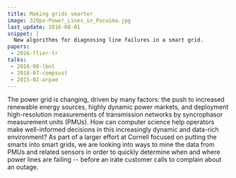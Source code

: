 ```yaml
---
title: Making grids smarter
image: 320px-Power_Lines_in_Pacoima.jpg
last_update: 2016-08-01
snippet: |
  New algorithms for diagnosing line failures in a smart grid.
papers:
 - 2016-flier-tr
talks:
 - 2016-08-lbnl
 - 2016-07-compsust
 - 2015-02-arpae
---
```


The power grid is changing, driven by many factors: the push to
increased renewable energy sources, highly dynamic power markets, and
deployment high-resolution measurements of transmission networks by
syncrophasor measurement units (PMUs).  How can computer science help
operators make well-informed decisions in this increasingly dynamic
and data-rich environment?  As part of a larger effort at Cornell
focused on putting the smarts into smart grids, we are looking into
ways to mine the data from PMUs and related sensors in order to
quickly determine when and where power lines are failing -- before an
irate customer calls to complain about an outage.
